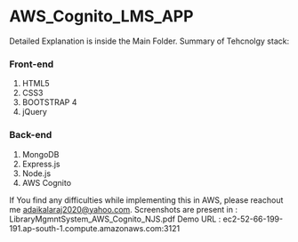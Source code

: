 # AWS_Cognito_LMS_APP
Detailed Explanation is inside the Main Folder.
Summary of Tehcnolgy stack:
### Front-end

1. HTML5
2. CSS3
3. BOOTSTRAP 4
4. jQuery

### Back-end

1. MongoDB
2. Express.js
3. Node.js
4. AWS Cognito

If You find any difficulties while implementing this in AWS, please reachout me adaikalaraj2020@yahoo.com.
Screenshots are present in : LibraryMgmntSystem_AWS_Cognito_NJS.pdf
Demo URL : ec2-52-66-199-191.ap-south-1.compute.amazonaws.com:3121
